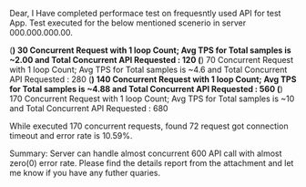Dear,
I Have completed performace test on frequesntly used API for test App.
Test executed for the below mentioned scenerio in server 000.000.000.00.

(****) 30 Concurrent Request with 1 loop Count; Avg TPS for Total samples is ~2.00 and Total Concurrent API Requested : 120
(****) 70 Concurrent Request with 1 loop Count; Avg TPS for Total samples is ~4.6 and Total Concurrent API Requested : 280
(****) 140 Concurrent Request with 1 loop Count; Avg TPS for Total samples is ~4.88 and Total Concurrent API Requested : 560
(****) 170 Concurrent Request with 1 loop Count; Avg TPS for Total samples is ~10 and Total Concurrent API Requested : 680

While executed 170 concurrent requests, found 72 request got connection timeout and error rate is 10.59%.

Summary: 
Server can handle almost concurrent 600 API call with almost zero(0) error rate.
Please find the details report from the attachment and let me know if you have any futher quaries.
